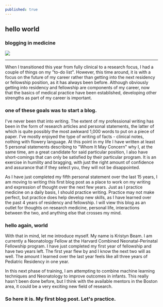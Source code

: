```yaml
---
published: true
---
```

## hello world

### blogging in medicine

![]({{site.baseurl}}/_posts/images/KBeam%20GitHub%20Headshot.png)
______________

When I transitioned this year from fully clinical to a research focus, I had a couple of things on my "to-do list". However, this time around, it is with a focus on the future of my career rather than getting into the next residency or fellowship position, as it has always been before. Although obviously getting into residency and fellowship are components of my career, now that the basics of medical practice have been established, developing other strengths as part of my career is important. 

### one of these goals was to start a blog. 

I've never been that into writing. The extent of my professional writing has been in the form of research articles and personal statements, the latter of which is quite possibly the most awkward 1,000 words to put on a piece of paper. I've mostly enjoyed the type of writing of facts - clinical notes, nothing with flowery language. At this point in my life I have written at least 5 personal statements describing to "Whom It May Concern" why I, at the same time, am a great candidate for said particular position, I also have short-comings that can only be satisfied by their particular program. It is an exercise in humility and bragging, with just the right amount of confidence and assurance that if they select you, they will not be disappointed. 

As I have just completed my fifth personal statement over the last 15 years, I am moving to writing this first blog post as a place to work on my writing and expression of thought over the next few years. Just as I practice medicine on a daily basis, I should practice writing. Practice may not make perfect, but practice does help develop new skills, as I have learned over the past 4 years of residency and fellowship. I will view this blog as an outlet for thoughts on research medicine, personal life, interactions between the two, and  anything else that crosses my mind.

### hello again, world

With that in mind, let me introduce myself. My name is Kristyn Beam. I am currently a Neonatology Fellow at the Harvard Combined Neonatal-Perinatal Fellowship program. I have just completed my first year of fellowship and have two years left. The first year flew by and I know the next two will as well. The amount I learned over the last year feels like all three years of Pediatric Residency in one year.  

In this next phase of training, I am attempting to combine machine learning techniques and Neonatology to improve outcomes in infants. This really hasn't been done before, but I think with the available mentors in the Boston area, it could be a very exciting new field of research. 

### So here it is. My first blog post. Let's practice.
